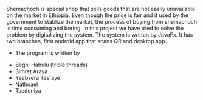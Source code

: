 Shemachoch is special shop that sells goods that are not easily unavailable on the market in Ethiopia. Even though the price is fair and it
used by the government to stablize the market, the process of buying from shemachoch is time consuming and boring. In this project we 
have tried to solve the problem by digitalizing the system. The system is written by JavaFx. It has two branches, first android
app that scans QR and desktop app.
- The program is written by
 * Segni Habulu (triple threads)
 * Simret Araya
 * Yeabsera Tesfaye
 * Nathnael
 * Tsedeniya
